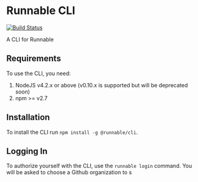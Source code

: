 # Runnable CLI

[![Build Status](https://travis-ci.org/Runnable/cli.svg?branch=master)](https://travis-ci.org/Runnable/cli)

A CLI for Runnable

## Requirements

To use the CLI, you need:

1) NodeJS v4.2.x or above (v0.10.x is supported but will be deprecated soon)
2) npm >= v2.7

## Installation

To install the CLI run `npm install -g @runnable/cli`.

## Logging In

To authorize yourself with the CLI, use the `runnable login` command. You will be asked to choose a Github organization to s
